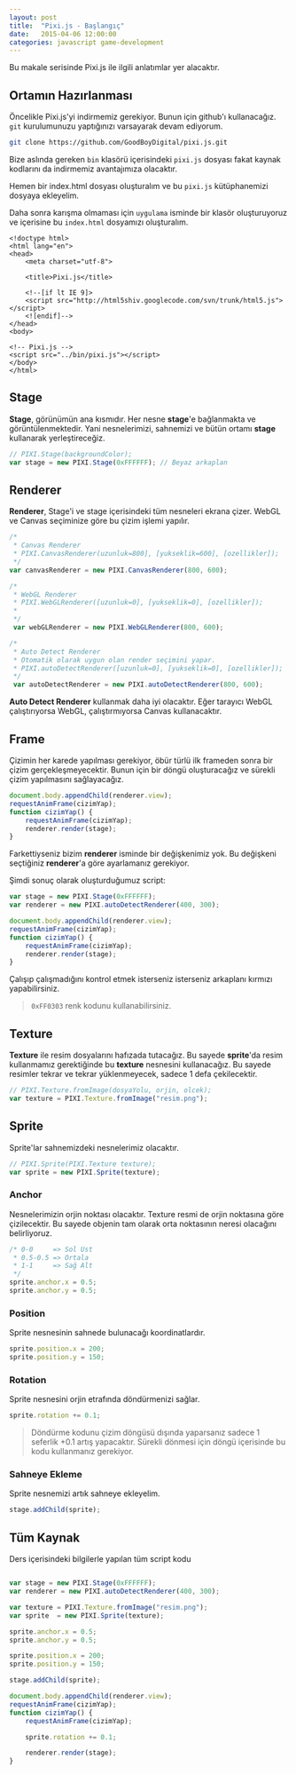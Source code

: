 ```yaml
---
layout: post
title:  "Pixi.js - Başlangıç"
date:   2015-04-06 12:00:00
categories: javascript game-development
---
```


Bu makale serisinde Pixi.js ile ilgili anlatımlar yer alacaktır.

## Ortamın Hazırlanması

Öncelikle Pixi.js'yi indirmemiz gerekiyor. Bunun için github'ı kullanacağız. `git` kurulumunuzu yaptığınızı varsayarak devam ediyorum.

```bash
git clone https://github.com/GoodBoyDigital/pixi.js.git
```

Bize aslında gereken `bin` klasörü içerisindeki `pixi.js` dosyası fakat kaynak kodlarını da indirmemiz avantajımıza olacaktır.

Hemen bir index.html dosyası oluşturalım ve bu `pixi.js` kütüphanemizi dosyaya ekleyelim.

Daha sonra karışma olmaması için `uygulama` isminde bir klasör oluşturuyoruz ve içerisine bu `index.html` dosyamızı oluşturalım.

```
<!doctype html>
<html lang="en">
<head>
	<meta charset="utf-8">

	<title>Pixi.js</title>

	<!--[if lt IE 9]>
	<script src="http://html5shiv.googlecode.com/svn/trunk/html5.js"></script>
	<![endif]-->
</head>
<body>

<!-- Pixi.js -->
<script src="../bin/pixi.js"></script>
</body>
</html>
```

## Stage

**Stage**, görünümün ana kısmıdır. Her nesne **stage**'e bağlanmakta ve görüntülenmektedir. Yani nesnelerimizi, sahnemizi ve bütün ortamı
**stage** kullanarak yerleştireceğiz.

```javascript
// PIXI.Stage(backgroundColor);
var stage = new PIXI.Stage(0xFFFFFF); // Beyaz arkaplan
```

## Renderer

**Renderer**, Stage'i ve stage içerisindeki tüm nesneleri ekrana çizer. WebGL ve Canvas seçiminize göre bu çizim işlemi yapılır.

```javascript
/*
 * Canvas Renderer
 * PIXI.CanvasRenderer(uzunluk=800], [yukseklik=600], [ozellikler]);
 */
var canvasRenderer = new PIXI.CanvasRenderer(800, 600);

/*
 * WebGL Renderer
 * PIXI.WebGLRenderer([uzunluk=0], [yukseklik=0], [ozellikler]);
 *
 */
 var webGLRenderer = new PIXI.WebGLRenderer(800, 600);

/*
 * Auto Detect Renderer
 * Otomatik olarak uygun olan render seçimini yapar.
 * PIXI.autoDetectRenderer([uzunluk=0], [yukseklik=0], [ozellikler]);
 */
 var autoDetectRenderer = new PIXI.autoDetectRenderer(800, 600);
```

**Auto Detect Renderer** kullanmak daha iyi olacaktır. Eğer tarayıcı WebGL çalıştırıyorsa WebGL, çalıştırmıyorsa Canvas kullanacaktır.

## Frame

Çizimin her karede yapılması gerekiyor, öbür türlü ilk frameden sonra bir çizim gerçekleşmeyecektir. Bunun için bir döngü oluşturacağız ve
sürekli çizim yapılmasını sağlayacağız.

```javascript
document.body.appendChild(renderer.view);
requestAnimFrame(cizimYap);
function cizimYap() {
	requestAnimFrame(cizimYap);
	renderer.render(stage);
}
```

Farkettiyseniz bizim **renderer** isminde bir değişkenimiz yok. Bu değişkeni seçtiğiniz **renderer**'a göre ayarlamanız gerekiyor.

Şimdi sonuç olarak oluşturduğumuz script:

```javascript
var stage = new PIXI.Stage(0xFFFFFF);
var renderer = new PIXI.autoDetectRenderer(400, 300);

document.body.appendChild(renderer.view);
requestAnimFrame(cizimYap);
function cizimYap() {
	requestAnimFrame(cizimYap);
	renderer.render(stage);
}
```

Çalışıp çalışmadığını kontrol etmek isterseniz isterseniz arkaplanı kırmızı yapabilirsiniz.

> `0xFF0303` renk kodunu kullanabilirsiniz.

## Texture

**Texture** ile resim dosyalarını hafızada tutacağız. Bu sayede **sprite**'da resim kullanmamız gerektiğinde bu **texture** nesnesini
kullanacağız. Bu sayede resimler tekrar ve tekrar yüklenmeyecek, sadece 1 defa çekilecektir.

```javascript
// PIXI.Texture.fromImage(dosyaYolu, orjin, olcek);
var texture = PIXI.Texture.fromImage("resim.png");
```

## Sprite

Sprite'lar sahnemizdeki nesnelerimiz olacaktır.

```javascript
// PIXI.Sprite(PIXI.Texture texture);
var sprite = new PIXI.Sprite(texture);
```

### Anchor

Nesnelerimizin orjin noktası olacaktır. Texture resmi de orjin noktasına göre çizilecektir. Bu sayede objenin tam olarak orta noktasının
neresi olacağını belirliyoruz.

```javascript
/* 0-0     => Sol Üst
 * 0.5-0.5 => Ortala
 * 1-1     => Sağ Alt
 */
sprite.anchor.x = 0.5;
sprite.anchor.y = 0.5;
```

### Position

Sprite nesnesinin sahnede bulunacağı koordinatlardır.

```javascript
sprite.position.x = 200;
sprite.position.y = 150;
```

### Rotation

Sprite nesnesini orjin etrafında döndürmenizi sağlar.

```javascript
sprite.rotation += 0.1;
```

> Döndürme kodunu çizim döngüsü dışında yaparsanız sadece 1 seferlik +0.1 artış yapacaktır. Sürekli dönmesi için döngü içerisinde bu kodu
kullanmanız gerekiyor.

### Sahneye Ekleme

Sprite nesnemizi artık sahneye ekleyelim.

```javascript
stage.addChild(sprite);
```

## Tüm Kaynak

Ders içerisindeki bilgilerle yapılan tüm script kodu

```javascript

var stage = new PIXI.Stage(0xFFFFFF);
var renderer = new PIXI.autoDetectRenderer(400, 300);

var texture = PIXI.Texture.fromImage("resim.png");
var sprite  = new PIXI.Sprite(texture);

sprite.anchor.x = 0.5;
sprite.anchor.y = 0.5;

sprite.position.x = 200;
sprite.position.y = 150;

stage.addChild(sprite);

document.body.appendChild(renderer.view);
requestAnimFrame(cizimYap);
function cizimYap() {
	requestAnimFrame(cizimYap);

	sprite.rotation += 0.1;

	renderer.render(stage);
}

```